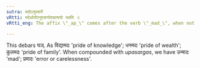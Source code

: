 ```yaml
---
sutra: मदोऽनुपसर्गे
vRtti: मदेर्धातोरनुपसर्गादप्प्रत्ययो भवति ॥
vRtti_eng: The affix \"_ap_\" comes after the verb \"_mad_\", when not in composition with an _upasarga_.

---
```

This debars घञ्. As विद्यामदः 'pride of knowledge'; धनमदः 'pride of wealth'; कुलमदः 'pride of family'. When compounded with _upasargas_, we have उन्मादः 'mad'; प्रमादः 'error or carelessness'.